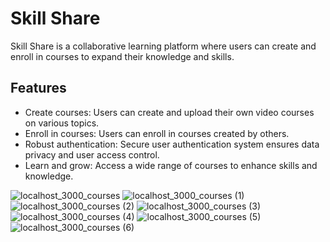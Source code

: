 # Skill Share

Skill Share is a collaborative learning platform where users can create and enroll in courses to expand their knowledge and skills.

## Features

- Create courses: Users can create and upload their own video courses on various topics.
- Enroll in courses: Users can enroll in courses created by others.
- Robust authentication: Secure user authentication system ensures data privacy and user access control.
- Learn and grow: Access a wide range of courses to enhance skills and knowledge.

![localhost_3000_courses](https://github.com/christosuster/Skill-Space/assets/15941653/c07a4055-3363-49a2-8c79-6afb4329c7b9)
![localhost_3000_courses (1)](https://github.com/christosuster/Skill-Space/assets/15941653/0ae97ba8-c556-412c-b5cf-eadde6359155)
![localhost_3000_courses (2)](https://github.com/christosuster/Skill-Space/assets/15941653/32d3d60f-7f92-4da7-a46a-691a72b4eccb)
![localhost_3000_courses (3)](https://github.com/christosuster/Skill-Space/assets/15941653/2f699404-08d9-46bc-8a0c-7c00be0fb412)
![localhost_3000_courses (4)](https://github.com/christosuster/Skill-Space/assets/15941653/da93ddea-4cc0-402d-b0e9-e9c3cef9d09e)
![localhost_3000_courses (5)](https://github.com/christosuster/Skill-Space/assets/15941653/39b1df87-073d-4c2f-a6e1-fc6f3b636876)
![localhost_3000_courses (6)](https://github.com/christosuster/Skill-Space/assets/15941653/0c2eb560-be1d-45f4-9a5f-66326ea92c49)



